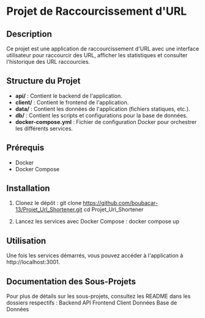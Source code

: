 # Projet de Raccourcissement d'URL

## Description

Ce projet est une application de raccourcissement d'URL avec une interface utilisateur pour raccourcir des URL, afficher les statistiques et consulter l'historique des URL raccourcies.

## Structure du Projet

- **api/** : Contient le backend de l'application.
- **client/** : Contient le frontend de l'application.
- **data/** : Contient les données de l'application (fichiers statiques, etc.).
- **db/** : Contient les scripts et configurations pour la base de données.
- **docker-compose.yml** : Fichier de configuration Docker pour orchestrer les différents services.

## Prérequis

- Docker
- Docker Compose

## Installation

1. Clonez le dépôt :
   git clone https://github.com/boubacar-13/Projet_Url_Shortener.git
   cd Projet_Url_Shortener

2. Lancez les services avec Docker Compose :
   docker compose up 

## Utilisation

Une fois les services démarrés, vous pouvez accéder à l'application à http://localhost:3001.



## Documentation des Sous-Projets
Pour plus de détails sur les sous-projets, consultez les README dans les dossiers respectifs :
Backend API
Frontend Client
Données
Base de Données
